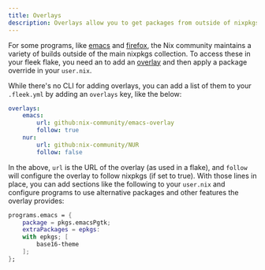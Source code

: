```yaml
---
title: Overlays
description: Overlays allow you to get packages from outside of nixpkgs
---
```


For some programs, like [emacs](https://github.com/nix-community/emacs-overlay) and [firefox](https://github.com/mozilla/nixpkgs-mozilla), the Nix community maintains a variety of builds outside of the main nixpkgs collection. To access these in your fleek flake, you need an to add an [overlay](https://nixos.wiki/wiki/Overlays) and then apply a package override in your `user.nix`.

While there's no CLI for adding overlays, you can add a list of them to your `.fleek.yml` by adding an `overlays` key, like the below:

```yaml
overlays:
    emacs:
        url: github:nix-community/emacs-overlay
        follow: true
    nur:
        url: github:nix-community/NUR
        follow: false
```

In the above, `url` is the URL of the overlay (as used in a flake), and `follow` will configure the overlay to follow nixpkgs (if set to true). With those lines in place, you can add sections like the following to your `user.nix` and configure programs to use alternative packages and other features the overlay provides:

```nix
programs.emacs = {
    package = pkgs.emacsPgtk;
    extraPackages = epkgs:
    with epkgs; [
        base16-theme
    ];
};
```
